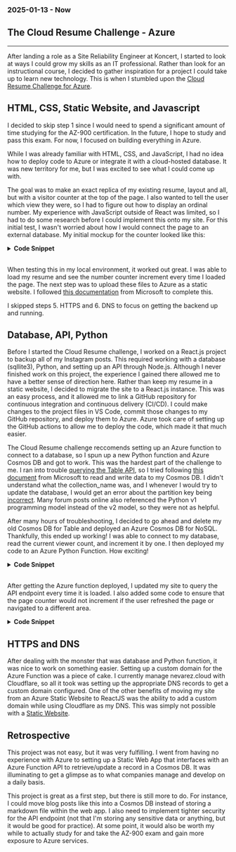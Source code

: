 ### 2025-01-13 - Now
## The Cloud Resume Challenge - Azure
---
After landing a role as a Site Reliability Engineer at Koncert, I started to look at ways I could grow my skills as an IT professional. Rather than look for an instructional course, I decided to gather inspiration for a project I could take up to learn new technology. This is when I stumbled upon the [Cloud Resume Challenge for Azure](https://cloudresumechallenge.dev/docs/the-challenge/azure/). 

## HTML, CSS, Static Website, and Javascript

I decided to skip step 1 since I would need to spend a significant amount of time studying for the AZ-900 certification. In the future, I hope to study and pass this exam. For now, I focused on building everything in Azure.

While I was already familiar with HTML, CSS, and JavaScript, I had no idea how to deploy code to Azure or integrate it with a cloud-hosted database. It was new territory for me, but I was excited to see what I could come up with. 

The goal was to make an exact replica of my existing resume, layout and all, but with a visitor counter at the top of the page. I also wanted to tell the user which view they were, so I had to figure out how to display an ordinal number. My experience with JavaScript outside of React was limited, so I had to do some research before I could implement this onto my site. For this initial test, I wasn't worried about how I would connect the page to an external database. My initial mockup for the counter looked like this:

<details>

<summary><b>Code Snippet</b></summary>

```js
const english_ordinal_rules = new Intl.PluralRules("en", {type: "ordinal"});
const suffixes = {
    one: "st",
    two: "nd",
    few: "rd",
    other: "th"
};

function ordinal(number) {
    const category = english_ordinal_rules.select(number);
    console.log(category)
    const suffix = suffixes[category];
    return (number + suffix);
}

var counter = document.querySelector(".counter");
var visitCount = localStorage.getItem("page_view");

if (visitCount) {
    visitCount = Number(visitCount) + 1;
    localStorage.setItem("page_view", visitCount);
  } else {
    visitCount = 1;
    localStorage.setItem("page_view", 1);
  }
 
displayCount = ordinal(visitCount)

counter.innerHTML = displayCount;
```
</details>
<br>

When testing this in my local environment, it worked out great. I was able to load my resume and see the number counter increment every time I loaded the page. The next step was to upload these files to Azure as a static website. I followed [this documentation](https://learn.microsoft.com/en-us/azure/storage/blobs/storage-blob-static-website) from Microsoft to complete this. 

I skipped steps 5. HTTPS and 6. DNS to focus on getting the backend up and running.

## Database, API, Python

Before I started the Cloud Resume challenge, I worked on a React.js project to backup all of my Instagram posts. This required working with a database (sqllite3), Python, and setting up an API through Node.js. Although I never finished work on this project, the experience I gained there allowed me to have a better sense of direction here. Rather than keep my resume in a static website, I decided to migrate the site to a React.js instance. This was an easy process, and it allowed me to link a GitHub repository for continuous integration and continuous delivery (CI/CD). I could make changes to the project files in VS Code, commit those changes to my GitHub repository, and deploy them to Azure. Azure took care of setting up the GitHub actions to allow me to deploy the code, which made it that much easier. 

The Cloud Resume challenge reccomends setting up an Azure function to connect to a database, so I spun up a new Python function and Azure Cosmos DB and got to work. This was the hardest part of the challenge to me. I ran into trouble [querying the Table API](https://learn.microsoft.com/en-us/azure/cosmos-db/table/tutorial-query), so I tried following [this document](https://learn.microsoft.com/en-us/azure/azure-functions/functions-bindings-cosmosdb-v2-output?tabs=python-v2%2Cisolated-process%2Cnodejs-v4%2Cextensionv4&pivots=programming-language-python) from Microsoft to read and write data to my Cosmos DB. I didn't understand what the collection_name was, and I whenever I would try to update the database, I would get an error about the partition key being [incorrect](https://www.google.com/search?q=partitionkey+extracted+from+document+doesn%27t+match+the+one+specified+in+the+header&rlz=1C1GCEA_enUS859US859&oq=PartitionKey+extracted+from+document+doesn%27t+match+the+one+specified+in+the+header&gs_lcrp=EgZjaHJvbWUqDwgAEEUYOxiRAhiABBiKBTIPCAAQRRg7GJECGIAEGIoFMgYIARBFGEAyBggCEEUYPDIGCAMQRRg8MgYIBBBFGDzSAQczMjRqMGo5qAIAsAIB&sourceid=chrome&ie=UTF-8). Many forum posts online also referenced the Python v1 programming model instead of the v2 model, so they were not as helpful.

After many hours of troubleshooting, I decided to go ahead and delete my old Cosmos DB for Table and deployed an Azure Cosmos DB for NoSQL. Thankfully, this ended up working! I was able to connect to my database, read the current viewer count, and increment it by one. I then deployed my code to an Azure Python Function. How exciting!

<details>

<summary><b>Code Snippet</b></summary>

```py
import azure.functions as func
import logging
import json

app = func.FunctionApp(http_auth_level=func.AuthLevel.ANONYMOUS)

@app.function_name(name="update_views")
@app.route(route="views")
@app.cosmos_db_input(arg_name="inputDocument", 
                     database_name="view_counter", 
                     container_name="view_container",
                     partition_key="f4d02b8e-4fdc-4c26-8434-17d984004ecb",
                     connection="CosmosDbConnectionSetting")
@app.cosmos_db_output(arg_name="outputDocument", 
                     database_name="view_counter", 
                     container_name="view_container",
                     create_if_not_exists=True,
                     connection="CosmosDbConnectionSetting")

def update_views(inputDocument: func.DocumentList,
                  outputDocument: func.Out[func.Document],
                  req: func.HttpRequest) -> func.HttpResponse:

    count = inputDocument[0]
    logging.info(inputDocument[0].to_json())

    current_count = inputDocument[0]['count']
    logging.info(f'Current count: {current_count}')

    current_count = int(current_count) + 1
    count['count'] =  current_count

    outputDocument.set(count)

    logging.info(f'New page count: {current_count}')

    return func.HttpResponse(
        str(current_count)
    )
```
</details>
<br>

After getting the Azure function deployed, I updated my site to query the API endpoint every time it is loaded. I also added some code to ensure that the page counter would not increment if the user refreshed the page or navigated to a different area.

<details>
<summary><b>Code Snippet</b></summary>

```js
import React from 'react';
import './index.css';
import { Routes, Route } from 'react-router-dom';
import { useState, useEffect } from 'react';
import Resume from './components/Resume';
import Projects from './components/Projects';

function App() {

    const [storedCount, setStoredCount] = useState(sessionStorage.getItem("count"));

    useEffect(() => {
        const url = "https://function.nevarez.cloud/api/views"
        
        const english_ordinal_rules = new Intl.PluralRules("en", {type: "ordinal"});
        const suffixes = {
            one: "st",
            two: "nd",
            few: "rd",
            other: "th"
        };
        
        function ordinal(number) {
            const category = english_ordinal_rules.select(number);
            const suffix = suffixes[category];
            return (number + suffix);
        }
        
        const view_count = async () => {
            const res = await fetch(url, {
                method: "POST",
                headers: {
                "Content-type": "*/*; charset=UTF-8",
                "Access-Control-Allow-Origin": "https://function.nevarez.cloud"
                }
            });
            
            sessionStorage.setItem("count",ordinal(await res.text()));
        };

        if (!storedCount) {
            view_count().then(() => {
                setStoredCount(sessionStorage.getItem("count"));
            });
        }
    }, [storedCount]);

    return (
    <>
    <div class="center">
        {storedCount && <h4>You are the {storedCount} visitor!</h4>}
        <h1>Ricardo Nevarez Jr</h1>
        <nav>
            <a href='/'>Resume</a> | <a href='Projects'>Projects</a>
        </nav> 
    </div> 
    <Routes>
        <Route path="/" element={<Resume />} />
        <Route path="Projects" element={<Projects />} />
    </Routes>
    </>
  ) 
}

export default App;
```

</details>

## HTTPS and DNS

After dealing with the monster that was database and Python function, it was nice to work on something easier. Setting up a custom domain for the Azure Function was a piece of cake. I currently manage nevarez.cloud with Cloudflare, so all it took was setting up the appropriate DNS records to get a custom domain configured. One of the other benefits of moving my site from an Azure Static Website to ReactJS was the ability to add a custom domain while using Cloudflare as my DNS. This was simply not possible with a [Static Website](https://learn.microsoft.com/en-us/answers/questions/1665729/static-website-custom-domain-missing-ssl).

## Retrospective
This project was not easy, but it was very fulfilling. I went from having no experience with Azure to setting up a Static Web App that interfaces with an Azure Function API to retrieve/update a record in a Cosmos DB. It was illuminating to get a glimpse as to what companies manage and develop on a daily basis. 

This project is great as a first step, but there is still more to do. For instance, I could move blog posts like this into a Cosmos DB instead of storing a markdown file within the web app. I also need to implement tighter security for the API endpoint (not that I'm storing any sensitive data or anything, but it would be good for practice). At some point, it would also be worth my while to actually study for and take the AZ-900 exam and gain more exposure to Azure services.